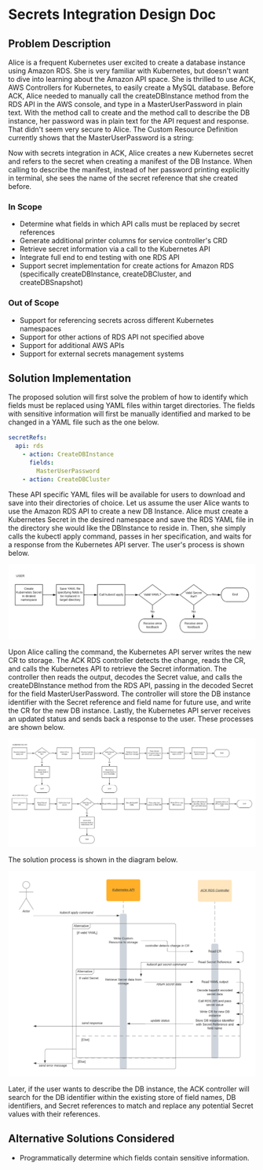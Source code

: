 # Secrets Integration Design Doc

## Problem Description
Alice is a frequent Kubernetes user excited to create a database instance using Amazon RDS. She is very familiar with Kubernetes, but doesn't want to dive into learning about the Amazon API space. She is thrilled to use ACK, AWS Controllers for Kubernetes, to easily create a MySQL database. Before ACK, Alice needed to manually call the createDBInstance method from the RDS API in the AWS console, and type in a MasterUserPassword in plain text. With the method call to create and the method call to describe the DB instance, her password was in plain text for the API request and response. That didn't seem very secure to Alice. 
The Custom Resource Definition currently shows that the MasterUserPassword is a string:


Now with secrets integration in ACK, Alice creates a new Kubernetes secret and refers to the secret when creating a manifest of the DB Instance. When calling to describe the manifest, instead of her password printing explicitly in terminal, she sees the name of the secret reference that she created before. 



### In Scope
- Determine what fields in which API calls must be replaced by secret references
- Generate additional printer columns for service controller's CRD
- Retrieve secret information via a call to the Kubernetes API
- Integrate full end to end testing with one RDS API
- Support secret implementation for create actions for Amazon RDS (specifically createDBInstance, createDBCluster, and createDBSnapshot)

### Out of Scope
- Support for referencing secrets across different Kubernetes namespaces
- Support for other actions of RDS API not specified above
- Support for additional AWS APIs
- Support for external secrets management systems


## Solution Implementation 
The proposed solution will first solve the problem of how to identify which fields must be replaced using YAML files within target directories. The fields with sensitive information will first be manually identified and marked to be changed in a YAML file such as the one below.

```yaml
secretRefs:
  api: rds
    - action: CreateDBInstance
      fields:
        MasterUserPassword
    - action: CreateDBCluster
```

These API specific YAML files will be available for users to download and save into their directories of choice.
Let us assume the user Alice wants to use the Amazon RDS API to create a new DB Instance. Alice must create a Kubernetes Secret in the desired namespace and save the RDS YAML file in the directory she would like the DBInstance to reside in. Then, she simply calls the kubectl apply command, passes in her specification, and waits for a response from the Kubernetes API server.
The user's process is shown below.

![User Flowchart](images/rds-db-instance-creation-user-flowchart.png)

Upon Alice calling the command, the Kubernetes API server writes the new CR to storage. 
The ACK RDS controller detects the change, reads the CR, and calls the Kubernetes API to retrieve the Secret information. The controller then reads the output, decodes the Secret value, and calls the createDBInstance method from the RDS API, passing in the decoded Secret for the field MasterUserPassword. The controller will store the DB instance identifier with the Secret reference and field name for future use, and write the CR for the new DB instance. Lastly, the Kubernetes API server receives an updated status and sends back a response to the user.
These processes are shown below.

![Kubernetes API and ACK RDS Controller Flowcharts](images/rds-db-instance-creation-sequence-backend-flowchart.png)

The solution process is shown in the diagram below.

![Sequence Diagram for RDS DB Instance Creation](images/rds-db-instance-creation-sequence-diagram.png)

Later, if the user wants to describe the DB instance, the ACK controller will search for the DB identifier within the existing store of field names, DB identifiers, and Secret references to match and replace any potential Secret values with their references. 

## Alternative Solutions Considered
- Programmatically determine which fields contain sensitive information. 

